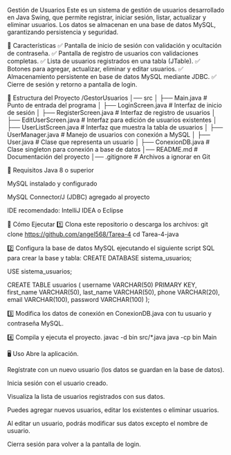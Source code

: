 Gestión de Usuarios
Este es un sistema de gestión de usuarios desarrollado en Java Swing, que permite registrar, iniciar sesión, listar, actualizar y eliminar usuarios. Los datos se almacenan en una base de datos MySQL, garantizando persistencia y seguridad.

📌 Características
✅ Pantalla de inicio de sesión con validación y ocultación de contraseña.
✅ Pantalla de registro de usuarios con validaciones completas.
✅ Lista de usuarios registrados en una tabla (JTable).
✅ Botones para agregar, actualizar, eliminar y editar usuarios.
✅ Almacenamiento persistente en base de datos MySQL mediante JDBC.
✅ Cierre de sesión y retorno a pantalla de login.

📂 Estructura del Proyecto
/GestorUsuarios
│── src
│   ├── Main.java               # Punto de entrada del programa
│   ├── LoginScreen.java        # Interfaz de inicio de sesión
│   ├── RegisterScreen.java     # Interfaz de registro de usuarios
│   ├── EditUserScreen.java     # Interfaz para edición de usuarios existentes
│   ├── UserListScreen.java     # Interfaz que muestra la tabla de usuarios
│   ├── UserManager.java        # Manejo de usuarios con conexión a MySQL
│   ├── User.java               # Clase que representa un usuario
│   ├── ConexionDB.java         # Clase singleton para conexión a base de datos
│── README.md                   # Documentación del proyecto
│── .gitignore                   # Archivos a ignorar en Git

🔧 Requisitos
Java 8 o superior

MySQL instalado y configurado

MySQL Connector/J (JDBC) agregado al proyecto

IDE recomendado: IntelliJ IDEA o Eclipse

🚀 Cómo Ejecutar
1️⃣ Clona este repositorio o descarga los archivos:
git clone https://github.com/angel568/Tarea-4
cd Tarea-4-java

2️⃣ Configura la base de datos MySQL ejecutando el siguiente script SQL para crear la base y tabla:
CREATE DATABASE sistema_usuarios;

USE sistema_usuarios;

CREATE TABLE usuarios (
    username VARCHAR(50) PRIMARY KEY,
    first_name VARCHAR(50),
    last_name VARCHAR(50),
    phone VARCHAR(20),
    email VARCHAR(100),
    password VARCHAR(100)
);

3️⃣ Modifica los datos de conexión en ConexionDB.java con tu usuario y contraseña MySQL.

4️⃣ Compila y ejecuta el proyecto.
javac -d bin src/*.java
java -cp bin Main

🖥️ Uso
Abre la aplicación.

Regístrate con un nuevo usuario (los datos se guardan en la base de datos).

Inicia sesión con el usuario creado.

Visualiza la lista de usuarios registrados con sus datos.

Puedes agregar nuevos usuarios, editar los existentes o eliminar usuarios.

Al editar un usuario, podrás modificar sus datos excepto el nombre de usuario.

Cierra sesión para volver a la pantalla de login.
